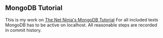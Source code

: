 MongoDB Tutorial
---------
This is my work on [The Net Ninja's MongoDB Tutorial](https://www.youtube.com/playlist?list=PL4cUxeGkcC9jpvoYriLI0bY8DOgWZfi6u)
For all included tests MongoDB has to be active on localhost.
All reasonable steps are recorded in commit history.
